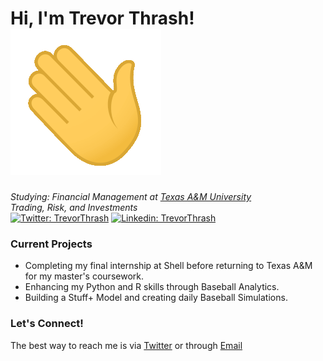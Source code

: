 # Hi, I'm Trevor Thrash! ![wave](https://raw.githubusercontent.com/trevorwthrash/trevorwthrash/main/wave.gif)
*Studying: Financial Management at [Texas A&M University](https://www.tamu.edu)*<br>
*Trading, Risk, and Investments*<br>
[![Twitter: TrevorThrash](https://img.shields.io/twitter/follow/TrevorThrash?style=social)](https://twitter.com/TrevorThrash)
[![Linkedin: TrevorThrash](https://img.shields.io/badge/-TrevorThrash-blue?style=flat-square&logo=Linkedin&logoColor=white&link=https://www.linkedin.com/in/trevorthrash/)](https://www.linkedin.com/in/trevorthrash/)

### Current Projects
- Completing my final internship at Shell before returning to Texas A&M for my master's coursework.
- Enhancing my Python and R skills through Baseball Analytics.
- Building a Stuff+ Model and creating daily Baseball Simulations.

### Let's Connect!
The best way to reach me is via [Twitter](https://twitter.com/TrevorThrash) or through [Email](mailto:trevorwthrash@gmail.com)
